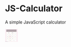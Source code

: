 # JS-Calculator
A simple JavaScript calculator

<img src="/gif/js calculator.gif" height="42" width="42">
